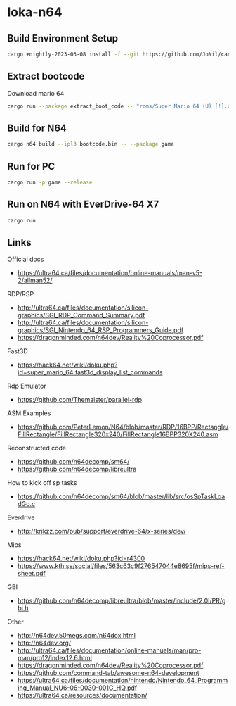 # loka-n64

## Build Environment Setup

```bash
cargo +nightly-2023-03-08 install -f --git https://github.com/JoNil/cargo-n64.git --branch master cargo-n64 --locked
```

## Extract bootcode

Download mario 64

```bash
cargo run --package extract_boot_code -- "roms/Super Mario 64 (U) [!].z64"
```

## Build for N64

```bash
cargo n64 build --ipl3 bootcode.bin -- --package game
```

## Run for PC

```bash
cargo run -p game --release
```

## Run on N64 with EverDrive-64 X7

```bash
cargo run
```

## Links

Official docs
- https://ultra64.ca/files/documentation/online-manuals/man-v5-2/allman52/

RDP/RSP
- http://ultra64.ca/files/documentation/silicon-graphics/SGI_RDP_Command_Summary.pdf
- http://ultra64.ca/files/documentation/silicon-graphics/SGI_Nintendo_64_RSP_Programmers_Guide.pdf
- https://dragonminded.com/n64dev/Reality%20Coprocessor.pdf

Fast3D
- https://hack64.net/wiki/doku.php?id=super_mario_64:fast3d_display_list_commands

Rdp Emulator
- https://github.com/Themaister/parallel-rdp

ASM Examples
- https://github.com/PeterLemon/N64/blob/master/RDP/16BPP/Rectangle/FillRectangle/FillRectangle320x240/FillRectangle16BPP320X240.asm

Reconstructed code
- https://github.com/n64decomp/sm64/
- https://github.com/n64decomp/libreultra

How to kick off sp tasks
- https://github.com/n64decomp/sm64/blob/master/lib/src/osSpTaskLoadGo.c

Everdrive
- http://krikzz.com/pub/support/everdrive-64/x-series/dev/

Mips
- https://hack64.net/wiki/doku.php?id=r4300
- https://www.kth.se/social/files/563c63c9f276547044e8695f/mips-ref-sheet.pdf

GBI
- https://github.com/n64decomp/libreultra/blob/master/include/2.0I/PR/gbi.h

Other
- http://n64dev.50megs.com/n64dox.html
- http://n64dev.org/
- http://ultra64.ca/files/documentation/online-manuals/man/pro-man/pro12/index12.6.html
- https://dragonminded.com/n64dev/Reality%20Coprocessor.pdf
- https://github.com/command-tab/awesome-n64-development
- https://ultra64.ca/files/documentation/nintendo/Nintendo_64_Programming_Manual_NU6-06-0030-001G_HQ.pdf
- https://ultra64.ca/resources/documentation/
